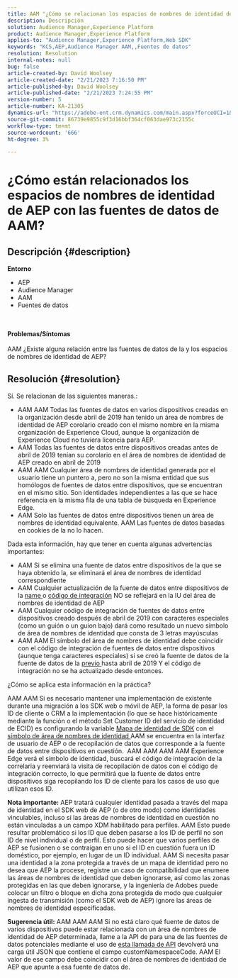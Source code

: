 ```yaml
---
title: AAM "¿Cómo se relacionan los espacios de nombres de identidad de AEP con las fuentes de datos de la?"
description: Descripción
solution: Audience Manager,Experience Platform
product: Audience Manager,Experience Platform
applies-to: "Audience Manager,Experience Platform,Web SDK"
keywords: "KCS,AEP,Audience Manager AAM,,Fuentes de datos"
resolution: Resolution
internal-notes: null
bug: false
article-created-by: David Woolsey
article-created-date: "2/21/2023 7:16:50 PM"
article-published-by: David Woolsey
article-published-date: "2/21/2023 7:24:55 PM"
version-number: 5
article-number: KA-21305
dynamics-url: "https://adobe-ent.crm.dynamics.com/main.aspx?forceUCI=1&pagetype=entityrecord&etn=knowledgearticle&id=56ef2348-1cb2-ed11-83fe-6045bd006e5a"
source-git-commit: 86739e9855c9f3d16bbf364cf063dae973c2155c
workflow-type: tm+mt
source-wordcount: '666'
ht-degree: 3%

---
```


# ¿Cómo están relacionados los espacios de nombres de identidad de AEP con las fuentes de datos de AAM?

## Descripción {#description}

<b>Entorno</b>
- AEP
- Audience Manager
- AAM
- Fuentes de datos

<br> <br><b>Problemas/Síntomas</b><br> <br>AAM ¿Existe alguna relación entre las fuentes de datos de la y los espacios de nombres de identidad de AEP?

## Resolución {#resolution}


Sí. Se relacionan de las siguientes maneras.:

- AAM AAM Todas las fuentes de datos en varios dispositivos creadas en la organización desde abril de 2019 han tenido un área de nombres de identidad de AEP corolario creado con el mismo nombre en la misma organización de Experience Cloud, aunque la organización de Experience Cloud no tuviera licencia para AEP.
- AAM Todas las fuentes de datos entre dispositivos creadas antes de abril de 2019 tenían su corolario en el área de nombres de identidad de AEP creado en abril de 2019
- AAM AAM Cualquier área de nombres de identidad generada por el usuario tiene un puntero a, pero no son la misma entidad que sus homólogos de fuentes de datos entre dispositivos, que se encuentran en el mismo sitio. Son identidades independientes a las que se hace referencia en la misma fila de una tabla de búsqueda en Experience Edge.
- AAM Solo las fuentes de datos entre dispositivos tienen un área de nombres de identidad equivalente. AAM Las fuentes de datos basadas en cookies de la no lo hacen.


Dada esta información, hay que tener en cuenta algunas advertencias importantes:

- AAM Si se elimina una fuente de datos entre dispositivos de la que se haya obtenido la, se eliminará el área de nombres de identidad correspondiente
- AAM Cualquier actualización de la fuente de datos entre dispositivos de la <u>name </u>o <u>código de integración</u> NO se reflejará en la IU del área de nombres de identidad de AEP
- AAM Cualquier código de integración de fuentes de datos entre dispositivos creado después de abril de 2019 con caracteres especiales (como un guión o un guion bajo) dará como resultado un nuevo símbolo de área de nombres de identidad que consta de 3 letras mayúsculas
- AAM AAM El símbolo del área de nombres de identidad debe coincidir con el código de integración de fuentes de datos entre dispositivos (aunque tenga caracteres especiales) si se creó la fuente de datos de la fuente de datos de la <u>previo </u>hasta abril de 2019 Y el código de integración no se ha actualizado desde entonces.


¿Cómo se aplica esta información en la práctica?

AAM AAM Si es necesario mantener una implementación de existente durante una migración a los SDK web o móvil de AEP, la forma de pasar los ID de cliente o CRM a la implementación (lo que se hace históricamente mediante la función o el método Set Customer ID del servicio de identidad de ECID) es configurando la variable [Mapa de identidad de SDK](https://experienceleague.adobe.com/docs/experience-platform/edge/identity/overview.html?lang=en) con el<u> símbolo de área de nombres de identidad </u>AAM se encuentra en la interfaz de usuario de AEP o de recopilación de datos que corresponde a la fuente de datos entre dispositivos en cuestión.  AAM AAM AAM AAM Experience Edge verá el símbolo de identidad, buscará el código de integración de la correlaria y reenviará la visita de recopilación de datos con el código de integración correcto, lo que permitirá que la fuente de datos entre dispositivos siga recopilando los ID de cliente para los casos de uso que utilizan esos ID.

<b>Nota importante:</b> AEP tratará cualquier identidad pasada a través del mapa de identidad en el SDK web de AEP (o de otro modo) como identidades vinculables, incluso si las áreas de nombres de identidad en cuestión no están vinculadas a un campo XDM habilitado para perfiles. AAM Esto puede resultar problemático si los ID que deben pasarse a los ID de perfil no son ID de nivel individual o de perfil. Esto puede hacer que varios perfiles de AEP se fusionen o se contraigan en uno si el ID en cuestión fuera un ID doméstico, por ejemplo, en lugar de un ID individual. AAM Si necesita pasar una identidad a la zona protegida a través de un mapa de identidad pero no desea que AEP la procese, registre un caso de compatibilidad que enumere las áreas de nombres de identidad que deben ignorarse, así como las zonas protegidas en las que deben ignorarse, y la ingeniería de Adobes puede colocar un filtro o bloque en dicha zona protegida de modo que cualquier ingesta de transmisión (como el SDK web de AEP) ignore las áreas de nombres de identidad especificadas.

<b>Sugerencia útil:</b> AAM AAM AAM Si no está claro qué fuente de datos de varios dispositivos puede estar relacionada con un área de nombres de identidad de AEP determinada, llame a la API de para una de las fuentes de datos potenciales mediante el uso de [esta llamada de API](https://vhttps://bank.demdex.com/portal/swagger/index.html#/Data%20Source%20API/get_datasources__dataSourceId_) devolverá una carga útil JSON que contiene el campo customNamespaceCode. AAM El valor de ese campo debe coincidir con el área de nombres de identidad de AEP que apunte a esa fuente de datos de.


